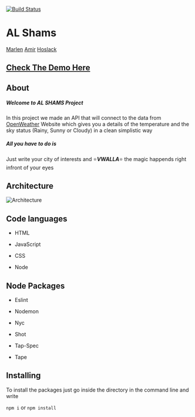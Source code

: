 [![Build Status](https://travis-ci.org/FACN3/al-shams.svg?branch=master)](https://travis-ci.org/FACN3/al-shams)

# AL Shams
[Marlen](https://github.com/MarlenAw) [Amir](https://github.com/Amirk390) [Hoslack](https://github.com/hoslack)

## [Check The Demo Here](https://alshams.herokuapp.com/)

## About

##### Welcome to *AL SHAMS* Project
In this project we made an API that will connect to the data from [OpenWeather](https://openweathermap.org) Website which gives you a details of the temperature and the sky status (Rainy, Sunny or Cloudy) in a clean simplistic way

##### All you have to do is
Just write your city of interests and :star:***VWALLA***:star: the magic happends right infront of your eyes

## Architecture

![Architecture](https://user-images.githubusercontent.com/24490876/33364123-b64c042c-d4eb-11e7-93a6-3649275eea1b.jpg)


## Code languages

+ HTML

+ JavaScript

+ CSS

+ Node

## Node Packages

+ Eslint

+ Nodemon

+ Nyc

+ Shot

+ Tap-Spec

+ Tape

## Installing

To install the packages just go inside the directory in the command line and write

`npm i` or `npm install`
